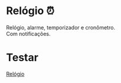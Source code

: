 # Relógio ⏰
Relógio, alarme, temporizador e cronômetro.  
Com notificações.
# Testar
[Relógio](https://guimoliveira.github.io/clock/)
